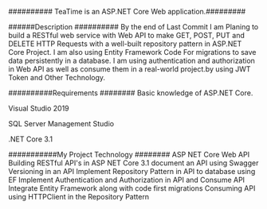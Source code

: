 ########## TeaTime is an ASP.NET Core Web application.#########




######Description ##########
By the end of Last Commit  I am Planing to build a RESTful web service with Web API to make GET, POST, PUT and DELETE HTTP Requests with a well-built repository pattern 
in ASP.NET Core Project. I am also using Entity Framework Code For migrations  to save  data persistently in a database.
I am using authentication and authorization in Web API as well as consume them in a real-world project.by using JWT Token and Other Technology.





##########Requirements ########
Basic knowledge of ASP.NET Core.

Visual Studio 2019

SQL Server Management Studio

.NET Core 3.1



###########My Project Technology ########
ASP NET Core Web API
Building RESTful API's in ASP NET Core 3.1
document an API using Swagger 
Versioning in an API
Implement Repository Pattern in API to database using EF
Implement Authentication and Authorization in API and Consume API
Integrate Entity Framework along with code first migrations
Consuming  API using HTTPClient in the Repository Pattern
 
 
 
 
 
 
 
 
 
